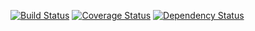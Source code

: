 [![Build Status](https://travis-ci.org/mkorszun/okrest.png?branch=master)](https://travis-ci.org/mkorszun/okrest)
[![Coverage Status](https://coveralls.io/repos/mkorszun/okrest/badge.png)](https://coveralls.io/r/mkorszun/okrest)
[![Dependency Status](https://www.versioneye.com/user/projects/531c9e8aec13759611000128/badge.png)](https://www.versioneye.com/user/projects/531c9e8aec13759611000128)